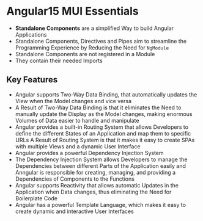 # Angular15 MUI Essentials

- **Standalone Components** are a simplified Way to build Angular Applications
- Standalone Components, Directives and Pipes aim to streamline the Programming Experience by Reducing the Need for `NgModule`
- Standalone Components are not registered in a Module
- They contain their needed Imports

## Key Features

- Angular supports Two-Way Data Binding, that automatically updates the View when the Model changes and vice versa
- A Result of Two-Way Data Binding is that it eliminates the Need to manually update the Display as the Model changes, making enormous Volumes of Data easier to handle and manipulate
- Angular provides a built-in Routing System that allows Developers to define the different States of an Application and map them to specific URLs
  A Result of Routing System is that it makes it easy to create SPAs with multiple Views and a dynamic User Interface
- Angular provides a powerful Dependency Injection System
- The Dependency Injection System allows Developers to manage the Dependencies between different Parts of the Application easily and Anngular is responsible for creating, managing, and providing a Dependencies of Components to the Functions
- Angular supports Reactivity that allows automatic Updates in the Application when Data changes, thus eliminating the Need for Boilerplate Code
- Angular has a powerful Template Language, which makes it easy to create dynamic and interactive User Interfaces
